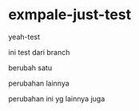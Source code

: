 # exmpale-just-test
yeah-test

ini test dari branch

berubah satu

perubahan lainnya


perubahan ini yg lainnya juga